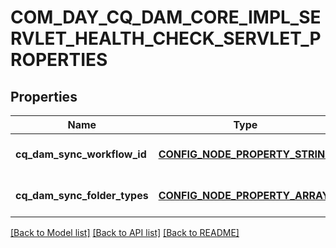 # COM_DAY_CQ_DAM_CORE_IMPL_SERVLET_HEALTH_CHECK_SERVLET_PROPERTIES

## Properties
Name | Type | Description | Notes
------------ | ------------- | ------------- | -------------
**cq_dam_sync_workflow_id** | [**CONFIG_NODE_PROPERTY_STRING**](configNodePropertyString.md) |  | [optional] [default to null]
**cq_dam_sync_folder_types** | [**CONFIG_NODE_PROPERTY_ARRAY**](configNodePropertyArray.md) |  | [optional] [default to null]

[[Back to Model list]](../README.md#documentation-for-models) [[Back to API list]](../README.md#documentation-for-api-endpoints) [[Back to README]](../README.md)


